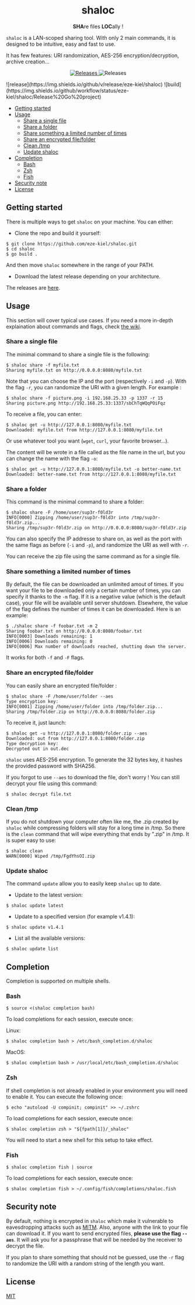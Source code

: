 <h1 align="center">shaloc</h1>

<p align="center"><b>SHA</b>re files <b>LOC</b>ally !</p>

`shaloc` is a LAN-scoped sharing tool. With only 2 main commands, it is designed to be intuitive, easy and fast to use.

It has few features: URI randomization, AES-256 encryption/decryption, archive creation...

<p align="center">
  <a href="https://github.com/eze-kiel/shaloc/releases">
    <img src="https://img.shields.io/github/v/release/eze-kiel/shaloc" alt="Releases">
  </a>
  <img src="https://img.shields.io/github/v/release/eze-kiel/shaloc"alt="Releases">
</p>
![release](https://img.shields.io/github/v/release/eze-kiel/shaloc)
![build](https://img.shields.io/github/workflow/status/eze-kiel/shaloc/Release%20Go%20project)

- [Getting started](#getting-started)
- [Usage](#usage)
  - [Share a single file](#share-a-single-file)
  - [Share a folder](#share-a-folder)
  - [Share something a limited number of times](#share-something-a-limited-number-of-times)
  - [Share an encrypted file/folder](#share-an-encrypted-filefolder)
  - [Clean /tmp](#clean-tmp)
  - [Update shaloc](#update-shaloc)
- [Completion](#completion)
  - [Bash](#bash)
  - [Zsh](#zsh)
  - [Fish](#fish)
- [Security note](#security-note)
- [License](#license)

## Getting started

There is multiple ways to get `shaloc` on your machine. You can either:

* Clone the repo and build it yourself:

```
$ git clone https://github.com/eze-kiel/shaloc.git
$ cd shaloc
$ go build .
```

And then move `shaloc` somewhere in the range of your PATH.

* Download the latest release depending on your architecture.

The releases are [here](https://github.com/eze-kiel/shaloc/releases).

## Usage

This section will cover typical use cases. If you need a more in-depth explaination about commands and flags, check [the wiki](https://github.com/eze-kiel/shaloc/wiki).

### Share a single file

The minimal command to share a single file is the following:

```
$ shaloc share -f myfile.txt
Sharing myfile.txt on http://0.0.0.0:8080/myfile.txt
```

Note that you can choose the IP and the port (respectively `-i` and `-p`). With the flag `-r`, you can randomize the URI with a given length. For example :

```
$ shaloc share -f picture.png -i 192.168.25.33 -p 1337 -r 15
Sharing picture.png http://192.168.25.33:1337/sbChTqWQqPOiFqz
```

To receive a file, you can enter:

```
$ shaloc get -u http://127.0.0.1:8080/myfile.txt
Downloaded: myfile.txt from http://127.0.0.1:8080/myfile.txt
```

Or use whatever tool you want (`wget`, `curl`, your favorite browser...).

The content will be wrote in a file called as the file name in the url, but you can change the name with the flag `-o`:

```
$ shaloc get -u http://127.0.0.1:8080/myfile.txt -o better-name.txt
Downloaded: better-name.txt from http://127.0.0.1:8080/myfile.txt
```

### Share a folder

This command is the minimal command to share a folder:

```
$ shaloc share -F /home/user/sup3r-f0ld3r
INFO[0000] Zipping /home/user/sup3r-f0ld3r into /tmp/sup3r-f0ld3r.zip... 
Sharing /tmp/sup3r-f0ld3r.zip on http://0.0.0.0:8080/sup3r-f0ld3r.zip
```

You can also specify the IP addresse to share on, as well as the port with the same flags as before (`-i` and `-p`), and randomize the URI as well with `-r`.

You can receive the zip file using the same command as for a single file.

### Share something a limited number of times

By default, the file can be downloaded an unlimited amout of times. If you want your file to be downloaded only a certain number of times, you can specify it thanks to the `-m` flag. If it is a negative value (which is the default case), your file will be available until server shutdown. Elsewhere, the value of the flag defines the number of times it can be downloaded. Here is an example:

```
$ ./shaloc share -f foobar.txt -m 2
Sharing foobar.txt on http://0.0.0.0:8080/foobar.txt
INFO[0003] Downloads remaining: 1                       
INFO[0006] Downloads remaining: 0                       
INFO[0006] Max number of downloads reached, shutting down the server.
```

It works for both `-f` and `-F` flags.

### Share an encrypted file/folder

You can easily share an encrypted file/folder :

```
$ shaloc share -F /home/user/folder --aes
Type encryption key:
INFO[0001] Zipping /home/user/folder into /tmp/folder.zip... 
Sharing /tmp/folder.zip on http://0.0.0.0:8080/folder.zip
```

To receive it, just launch:

```
$ shaloc get -u http://127.0.0.1:8080/folder.zip --aes
Downloaded: out from http://127.0.0.1:8080/folder.zip
Type decryption key:
Decrypted out in out.dec
```

`shaloc` uses AES-256 encryption. To generate the 32 bytes key, it hashes the provided password with SHA256.

If you forgot to use `--aes` to download the file, don't worry ! You can still decrypt your file using this command:

```
$ shaloc decrypt file.txt
```

### Clean /tmp

If you do not shutdown your computer often like me, the .zip created by `shaloc` while compressing folders will stay for a long time in /tmp. So there is the `clean` command that will wipe everything that ends by ".zip" in /tmp. It is super easy to use:

```
$ shaloc clean
WARN[0000] Wiped /tmp/FgdYhsOI.zip
```

### Update shaloc

The command `update` allow you to easily keep `shaloc` up to date.

* Update to the latest version:

```
$ shaloc update latest
```

* Update to a specified version (for example v1.4.1):

```
$ shaloc update v1.4.1
```

* List all the available versions:

```
$ shaloc update list
```

## Completion

Completion is supported on multiple shells.

### Bash

```
$ source <(shaloc completion bash)
```

To load completions for each session, execute once:

Linux:

```
$ shaloc completion bash > /etc/bash_completion.d/shaloc
```

MacOS:

```
$ shaloc completion bash > /usr/local/etc/bash_completion.d/shaloc
```

### Zsh

If shell completion is not already enabled in your environment you will need to enable it.  You can execute the following once:

```
$ echo "autoload -U compinit; compinit" >> ~/.zshrc
```

To load completions for each session, execute once:

```
$ shaloc completion zsh > "${fpath[1]}/_shaloc"
```

You will need to start a new shell for this setup to take effect.

### Fish

```
$ shaloc completion fish | source
```

To load completions for each session, execute once:

```
$ shaloc completion fish > ~/.config/fish/completions/shaloc.fish
```

## Security note

By default, nothing is encrypted in `shaloc` which make it vulnerable to eavesdropping attacks such as [MITM](https://en.wikipedia.org/wiki/Man-in-the-middle_attack). Also, anyone with the link to your file can download it. If you want to send encrypted files, **please use the flag `--aes`**. It will ask you for a passphrase that will be needed by the receiver to decrypt the file.

If you plan to share something that should not be guessed, use the `-r` flag to randomize the URI with a random string of the length you want.

## License

[MIT](https://choosealicense.com/licenses/mit/)
